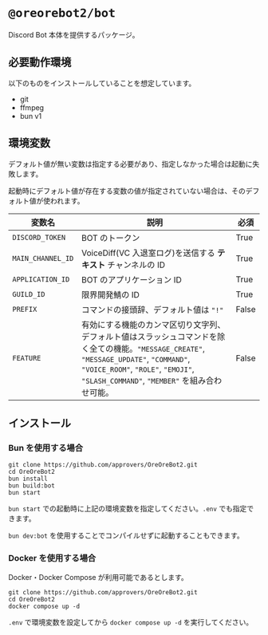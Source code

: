 # `@oreorebot2/bot`

Discord Bot 本体を提供するパッケージ。

## 必要動作環境

以下のものをインストールしていることを想定しています。

- git
- ffmpeg
- bun v1

## 環境変数

デフォルト値が無い変数は指定する必要があり、指定しなかった場合は起動に失敗します。

起動時にデフォルト値が存在する変数の値が指定されていない場合は、そのデフォルト値が使われます。

| 変数名            | 説明                                                                                                                                                                                                                             | 必須  |
| ----------------- | -------------------------------------------------------------------------------------------------------------------------------------------------------------------------------------------------------------------------------- | ----- |
| `DISCORD_TOKEN`   | BOT のトークン                                                                                                                                                                                                                   | True  |
| `MAIN_CHANNEL_ID` | VoiceDiff(VC 入退室ログ)を送信する **テキスト** チャンネルの ID                                                                                                                                                                  | True  |
| `APPLICATION_ID`  | BOT のアプリケーション ID                                                                                                                                                                                                        | True  |
| `GUILD_ID`        | 限界開発鯖の ID                                                                                                                                                                                                                  | True  |
| `PREFIX`          | コマンドの接頭辞、デフォルト値は `"!"`                                                                                                                                                                                           | False |
| `FEATURE`         | 有効にする機能のカンマ区切り文字列、デフォルト値はスラッシュコマンドを除く全ての機能。`"MESSAGE_CREATE"`, `"MESSAGE_UPDATE"`, `"COMMAND"`, `"VOICE_ROOM"`, `"ROLE"`, `"EMOJI"`, `"SLASH_COMMAND"`, `"MEMBER"` を組み合わせ可能。 | False |

## インストール

### Bun を使用する場合

```shell
git clone https://github.com/approvers/OreOreBot2.git
cd OreOreBot2
bun install
bun build:bot
bun start
```

`bun start` での起動時に上記の環境変数を指定してください。`.env` でも指定できます。

`bun dev:bot` を使用することでコンパイルせずに起動することもできます。

### Docker を使用する場合

Docker・Docker Compose が利用可能であるとします。

```shell
git clone https://github.com/approvers/OreOreBot2.git
cd OreOreBot2
docker compose up -d
```

`.env` で環境変数を設定してから `docker compose up -d` を実行してください。
